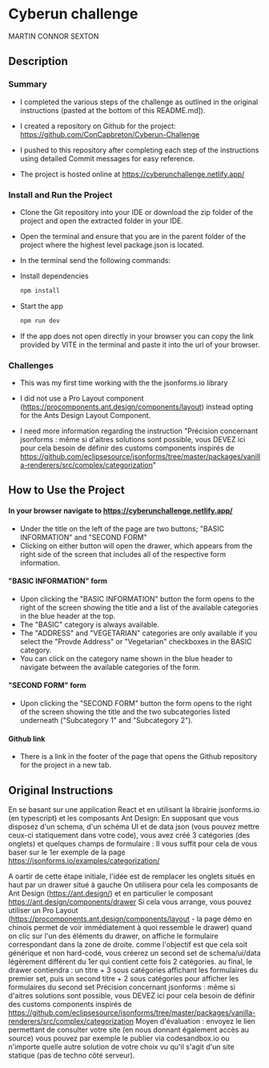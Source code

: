 # Cyberun challenge

MARTIN CONNOR SEXTON

## Description

### Summary 
- I completed the various steps of the challenge as outlined in the original instructions (pasted at the bottom of this README.md]).

- I created a repository on Github for the project: https://github.com/ConCapbreton/Cyberun-Challenge

- I pushed to this repository after completing each step of the instructions using detailed Commit messages for easy reference.

- The project is hosted online at https://cyberunchallenge.netlify.app/

### Install and Run the Project
- Clone the Git repository into your IDE or download the zip folder of the project and open the extracted folder in your IDE. 

- Open the terminal and ensure that you are in the parent folder of the project where the highest level package.json is located.

- In the terminal send the following commands:

- Install dependencies
  ```bash
  npm install 
  ```

- Start the app
  ```bash
  npm run dev
  ```

- If the app does not open directly in your browser you can copy the link provided by VITE in the terminal and paste it into the url of your browser. 

### Challenges
- This was my first time working with the the jsonforms.io library

- I did not use a Pro Layout component (https://procomponents.ant.design/components/layout) instead opting for the Ants Design Layout Component. 

- I need more information regarding the instruction "Précision concernant jsonforms : même si d'aitres solutions sont possible, vous DEVEZ ici pour cela besoin de définir des customs components inspirés de https://github.com/eclipsesource/jsonforms/tree/master/packages/vanilla-renderers/src/complex/categorization"

## How to Use the Project

#### In your browser navigate to https://cyberunchallenge.netlify.app/
- Under the title on the left of the page are two buttons; "BASIC INFORMATION" and "SECOND FORM"
- Clicking on either button will open the drawer, which appears from the right side of the screen that includes all of the respective form information. 

#### "BASIC INFORMATION" form
- Upon clicking the "BASIC INFORMATION" button the form opens to the right of the screen showing the title and a list of the available categories in the blue header at the top. 
- The "BASIC" category is always available.
- The "ADDRESS" and "VEGETARIAN" categories are only available if you select the "Provde Address" or "Vegetarian" checkboxes in the BASIC category. 
- You can click on the category name shown in the blue header to navigate between the available categories of the form.   

#### "SECOND FORM" form
- Upon clicking the "SECOND FORM" button the form opens to the right of the screen showing the title and the two subcategories listed underneath ("Subcategory 1" and "Subcategory 2"). 

#### Github link
- There is a link in the footer of the page that opens the Github repository for the project in a new tab.

## Original Instructions

En se basant sur une application React et en utilisant la librairie jsonforms.io (en typescript) et les composants Ant Design:
En supposant que vous disposez d'un schema, d'un schéma UI et de data json (vous pouvez mettre ceux-ci statiquement dans votre code), vous avez créé 3 catégories (des onglets) et quelques champs de formulaire : Il vous suffit pour cela de vous baser sur le 1er exemple de la page https://jsonforms.io/examples/categorization/

A oartir de cette étape initiale, l'idée est de remplacer les onglets situés en haut par un drawer situé à gauche
On utilisera pour cela les composants de Ant Design (https://ant.design/) et en particulier le composant https://ant.design/components/drawer
Si cela vous arrange, vous pouvez utiliser un Pro Layout (https://procomponents.ant.design/components/layout - la page démo en chinois permet de voir immédiatement à quoi ressemble le drawer)
quand on clic sur l'un des éléments du drawer, on affiche le formulaire correspondant dans la zone de droite.
comme l'objectif est que cela soit générique et non hard-codé, vous créerez un second set de schema/ui/data légèrement différent du 1er qui contient cette fois 2 catégories.
au final, le drawer contiendra : un titre + 3 sous catégories affichant les formulaires du premier set, puis un second titre + 2 sous catégories pour afficher les formulaires du second set
Précision concernant jsonforms : même si d'aitres solutions sont possible, vous DEVEZ ici pour cela besoin de définir des customs components inspirés de https://github.com/eclipsesource/jsonforms/tree/master/packages/vanilla-renderers/src/complex/categorization
Moyen d'évaluation :
envoyez  le lien permettant de consulter votre site (en nous donnant également accès au source)
vous pouvez par exemple le publier via codesandbox.io ou n'importe quelle autre solution de votre choix vu qu'il s'agit d'un site statique (pas de techno côté serveur).